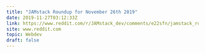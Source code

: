 ```yaml
---
title: "JAMstack Roundup for November 26th 2019"
date: 2019-11-27T03:12:33Z
link: https://www.reddit.com/r/JAMstack_dev/comments/e22sfn/jamstack_roundup_for_november_26th_2019/?utm_medium=RSS&utm_source=hune
site: www.reddit.com
topic: Webdev
draft: false
---
```

